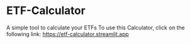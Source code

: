 # ETF-Calculator
A simple tool to calculate your ETFs
To use this Calculator, click on the following link: https://etf-calculator.streamlit.app
